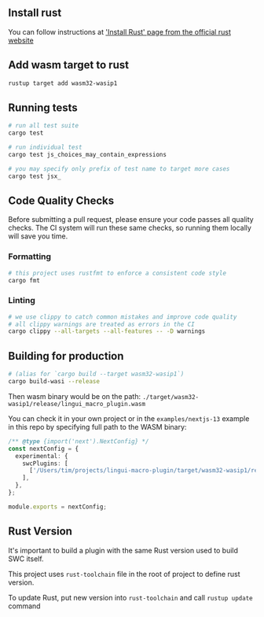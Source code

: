 ## Install rust

You can follow instructions at ['Install Rust' page from the official rust website](https://www.rust-lang.org/tools/install)

## Add wasm target to rust

```bash
rustup target add wasm32-wasip1
```

## Running tests
```bash
# run all test suite
cargo test

# run individual test
cargo test js_choices_may_contain_expressions

# you may specify only prefix of test name to target more cases
cargo test jsx_
```

## Code Quality Checks

Before submitting a pull request, please ensure your code passes all quality checks. The CI system will run these same checks, so running them locally will save you time.

### Formatting
```bash
# this project uses rustfmt to enforce a consistent code style
cargo fmt
```

### Linting
```bash
# we use clippy to catch common mistakes and improve code quality
# all clippy warnings are treated as errors in the CI
cargo clippy --all-targets --all-features -- -D warnings
```

## Building for production

```bash
# (alias for `cargo build --target wasm32-wasip1`)
cargo build-wasi --release
```
Then wasm binary would be on the path: `./target/wasm32-wasip1/release/lingui_macro_plugin.wasm`

You can check it in your own project or in the `examples/nextjs-13` example in this repo by specifying full path to the WASM binary:

```ts
/** @type {import('next').NextConfig} */
const nextConfig = {
  experimental: {
    swcPlugins: [
      ['/Users/tim/projects/lingui-macro-plugin/target/wasm32-wasip1/release/lingui_macro_plugin.wasm', {}],
    ],
  },
};

module.exports = nextConfig;
```

## Rust Version

It's important to build a plugin with the same Rust version used to build SWC itself.

This project uses `rust-toolchain` file in the root of project to define rust version.

To update Rust, put new version into `rust-toolchain` and call `rustup update` command
